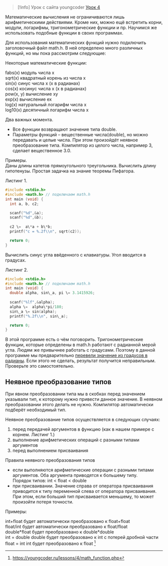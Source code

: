>[!info]
>Урок с сайта youngcoder
>[Урок 4](https://youngcoder.ru/lessons/4/math_function.php/)


Математические вычисления не ограничиваются лишь арифметическими действиями. Кроме них, можно ещё встретить корни, модули, логарифмы, тригонометрические функции и пр. Научимся же использовать подобные функции в своих программах.

Для использования математических функций нужно подключить заголовочный файл math.h. В ней определено много различных функций, но мы пока рассмотрим следующие:

Некоторые математические функции:

fabs(x) модуль числа x  
sqrt(x) квадратный корень из числа x  
sin(x) синус числа x (х в радианах)  
cos(x) косинус числа x (х в радианах)  
pow(x, y) вычисление xy  
exp(x) вычисление ex  
log(x) натуральный логарифм числа x  
log10(x) десятичный логарифм числа x

Два важных момента.

-   Все функции возвращают значение типа double.
-   Параметры функций – вещественные числа(double), но можно передавать и целые числа. При этом произойдёт неявное преобразование типа. Компилятор из целого числа, например 3, сделает вещественное 3.0.

Примеры.  
Даны длины катетов прямоугольного треугольника. Вычислить длину гипотенузы. Простая задачка на знание теоремы Пифагора.

Листинг 1.
```C
#include <stdio.h>
#include <math.h> // подключаем math.h
int main (void) {
  int a, b, c2;

  scanf("%d",&a);
  scanf("%d",&b);
	
  c2 \=  a\*a + b\*b;
  printf("c = %.2f\\n", sqrt(c2)); 

  return 0;
}
```


Вычислить синус угла ввёденного с клавиатуры. Угол вводится в градусах.

Листинг 2.
```C
#include <stdio.h>
#include <math.h> // подключаем math.h
int main (void) {
  double alpha, sin\_a, pi \= 3.1415926;
 
  scanf("%lf",&alpha);
  alpha \=  alpha\*pi/180; 
  sin\_a \= sin(alpha);
  printf("%.2f\\n", sin\_a); 

  return 0;
}
```


В этой программе есть о чём поговорить. Тригонометрические функции, которые определены в math.h работают с радианной мерой угла. Людям же привычнее работать с градусами. Поэтому в данной программе мы предварительно [перевели значение из градусов в радианы](https://stepik.org/lesson/%D0%90%D1%80%D0%B8%D1%84%D0%BC%D0%B5%D1%82%D0%B8%D0%BA%D0%B0-%D0%B2-%D0%A1%D0%B8-40857/step/8). Если этого не сделать, результат получится неправильным. Проверьте это самостоятельно.

## Неявное преобразование типов

При явном преобразовании типа мы в скобках перед значением указывали тип, к которому нужно привести данное значение. В неявном преобразовании этого делать не нужно. Компилятор автоматически подберёт необходимый тип.

Неявное преобразование типов осуществляется в следующих случаях:

1.  перед передачей аргументов в функцию (как в нашем примере с корнем. Листинг 1.)
2.  выполнение арифметических операций с разными типами аргументов
3.  перед выполнением присваивания

Правила неявного преобразования типов

-   если выполняются арифметические операции с разными типами аргументов. Оба аргумента приводятся к большему типу.  
    Порядок типов: int < float < double
-   при присваивании. Значение справа от оператора присваивания приводится к типу переменной слева от оператора присваивания. При этом, если больший тип присваивается меньшему, то может произойти потеря точности.

Примеры:

int+float будет автоматически преобразовано к float+float  
float/int будет автоматически преобразовано к float/float  
double\*float будет преобразовано к double\*double  
int = double double будет преобразовано к int с потерей дробной части  
float = int int будет преобразовано к float
[^1] 

 [^1]: https://youngcoder.ru/lessons/4/math_function.php  
